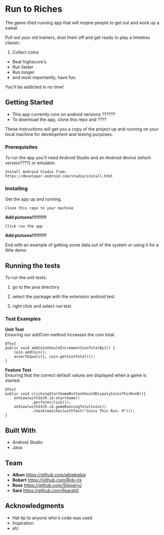 # Run to Riches

The game-ified running app that will inspire people to get out and work up a sweat.

Pull out your old trainers, dust them off and get ready to play a timeless classic:

1. Collect coins
* Beat highscore's
* Run faster
* Run longer
* and most importantly, have fun.

You'll be addicted in no time!

## Getting Started

* This app currently runs on android versions ??????
* To download the app, clone this repo and ????


These instructions will get you a copy of the project up and running on your local machine for development and testing purposes.

### Prerequisites

To run the app you'll need Android Studio and an Android device (which version????) or emulator.

```
Install Android Studio from: https://developer.android.com/studio/install.html

```

### Installing

Get the app up and running.

```
Clone this repo to your machine
```
**Add pictures!!!!!!!!!!**

```
Click run the app
```
**Add pictures!!!!!!!!!!**

End with an example of getting some data out of the system or using it for a little demo

## Running the tests

To run the unit tests:

1. go to the java directory

2. select the package with the extension android test

3. right click and select run test

### Test Examples

**Unit Test**  
Ensuring our addCoin method increases the coin total.
```
@Test
public void addCoinShouldIncrementCoinTotalBy1() {
    coin.addCoin();
    assertEquals(1, coin.getCoinTotal());
}
```


**Feature Test**  
Ensuring that the correct default values are displayed when a game is started.
```
@Test
public void clickingStartGameButtonShouldDispalyCoinsThisRun0(){
    onView(withId(R.id.startGame))
            .perform(click());
    onView(withId(R.id.gameRunningTotalCoins))
            .check(matches(withText("Coins This Run: 0")));
}
```

## Built With

* Android Studio
* Java

## Team

* **Alban** https://github.com/albiebabie
* **Robert** https://github.com/Rob-rls
* **Ross** https://github.com/SlipperyJ
* **Sara** https://github.com/9sarah0


## Acknowledgments

* Hat tip to anyone who's code was used
* Inspiration
* etc
